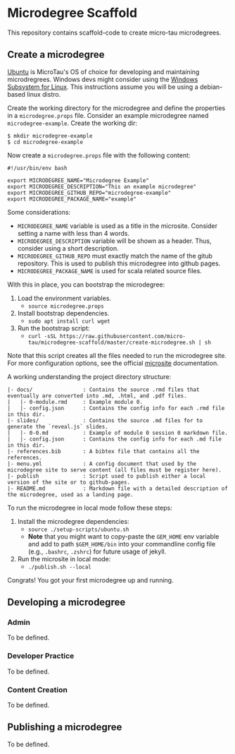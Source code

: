 # Microdegree Scaffold

This repository contains scaffold-code to create micro-tau microdegrees. 

## Create a microdegree

[Ubuntu] is MicroTau's OS of choice for developing and maintaining microdregrees. Windows devs might consider using the [Windows Subsystem for Linux]. This instructions assume you will be using a debian-based linux distro. 

[Ubuntu]: https://www.ubuntu.com/ 
[Windows Subsystem for Linux]: https://docs.microsoft.com/en-us/windows/wsl/about

Create the working directory for the microdegree and define the properties in a `microdegree.props` file. Consider an example microdegree named `microdegree-example`. Create the working dir:

```commandline
$ mkdir microdegree-example
$ cd microdegree-example
```

Now create a `microdegree.props` file with the following content:
```text
#!/usr/bin/env bash

export MICRODEGREE_NAME="Microdegree Example"
export MICRODEGREE_DESCRIPTION="This an example microdegree"
export MICRODEGREE_GITHUB_REPO="microdegree-example"
export MICRODEGREE_PACKAGE_NAME="example"
```

Some considerations:
* `MICRODEGREE_NAME` variable is used as a title in the microsite. Consider setting a name with less than 4 words.
* `MICRODEGREE_DESCRIPTION` variable will be shown as a header. Thus, consider using a short description. 
* `MICRODEGREE_GITHUB_REPO` must exactly match the name of the gitub repository. This is used to publish this microdegree into github pages.
* `MICRODEGREE_PACKAGE_NAME` is used for scala related source files.


With this in place, you can bootstrap the microdegree:

1. Load the environment variables.
    * `source microdegree.props`
2. Install bootstrap dependencies.
    * `sudo apt install curl wget`
3. Run the bootstrap script:
    * `curl -sSL https://raw.githubusercontent.com/micro-tau/microdegree-scaffold/master/create-microdegree.sh | sh`

Note that this script creates all the files needed to run the microdegree site. For more configuration options, see the official [microsite] documentation.

[microsite]: https://github.com/47deg/sbt-microsites

A working understanding the project directory structure: 

```text
|- docs/                : Contains the source .rmd files that eventually are converted into .md, .html, and .pdf files. 
|   |- 0-module.rmd     : Example module 0.
|   |- config.json      : Contains the config info for each .rmd file in this dir.
|- slides/              : Contains the source .md files for to generate the `reveal.js` slides.
|   |- 0-0.md           : Example of module 0 session 0 markdown file.
|   |- config.json      : Contains the config info for each .md file in this dir.
|- references.bib       : A bibtex file that contains all the references.
|- menu.yml             : A config document that used by the microdegree site to serve content (all files must be register here).
|- publish              : Script used to publish either a local version of the site or to github-pages.
|- README.md            : Markdown file with a detailed description of the microdegree, used as a landing page. 
```

To run the microdegree in local mode follow these steps:

1. Install the microdegree dependencies:
    * `source ./setup-scripts/ubuntu.sh`
    * **Note** that you might want to copy-paste the `GEM_HOME` env variable and add to path `$GEM_HOME/bin` into your commandline config file (e.g., `.bashrc`, `.zshrc`) for future usage of jekyll.
2. Run the microsite in local mode:
    * `./publish.sh --local`

Congrats! You got your first microdegree up and running. 

## Developing a microdegree

### Admin
To be defined.

### Developer Practice
To be defined.

### Content Creation
To be defined.

## Publishing a microdegree
To be defined. 